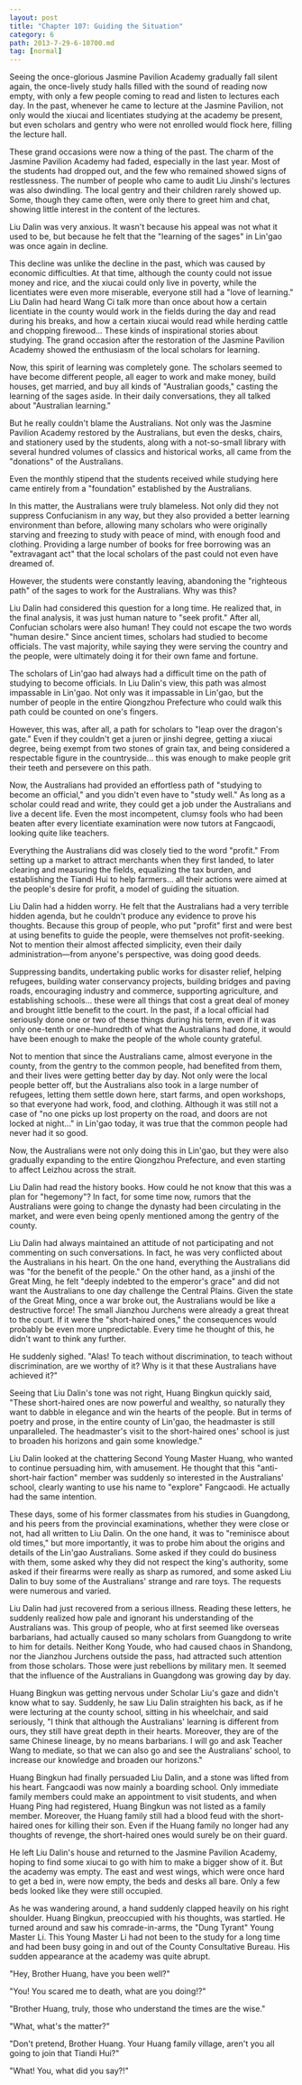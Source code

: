 ```yaml
---
layout: post
title: "Chapter 107: Guiding the Situation"
category: 6
path: 2013-7-29-6-10700.md
tag: [normal]
---
```


Seeing the once-glorious Jasmine Pavilion Academy gradually fall silent again, the once-lively study halls filled with the sound of reading now empty, with only a few people coming to read and listen to lectures each day. In the past, whenever he came to lecture at the Jasmine Pavilion, not only would the xiucai and licentiates studying at the academy be present, but even scholars and gentry who were not enrolled would flock here, filling the lecture hall.

These grand occasions were now a thing of the past. The charm of the Jasmine Pavilion Academy had faded, especially in the last year. Most of the students had dropped out, and the few who remained showed signs of restlessness. The number of people who came to audit Liu Jinshi's lectures was also dwindling. The local gentry and their children rarely showed up. Some, though they came often, were only there to greet him and chat, showing little interest in the content of the lectures.

Liu Dalin was very anxious. It wasn't because his appeal was not what it used to be, but because he felt that the "learning of the sages" in Lin'gao was once again in decline.

This decline was unlike the decline in the past, which was caused by economic difficulties. At that time, although the county could not issue money and rice, and the xiucai could only live in poverty, while the licentiates were even more miserable, everyone still had a "love of learning." Liu Dalin had heard Wang Ci talk more than once about how a certain licentiate in the county would work in the fields during the day and read during his breaks, and how a certain xiucai would read while herding cattle and chopping firewood... These kinds of inspirational stories about studying. The grand occasion after the restoration of the Jasmine Pavilion Academy showed the enthusiasm of the local scholars for learning.

Now, this spirit of learning was completely gone. The scholars seemed to have become different people, all eager to work and make money, build houses, get married, and buy all kinds of "Australian goods," casting the learning of the sages aside. In their daily conversations, they all talked about "Australian learning."

But he really couldn't blame the Australians. Not only was the Jasmine Pavilion Academy restored by the Australians, but even the desks, chairs, and stationery used by the students, along with a not-so-small library with several hundred volumes of classics and historical works, all came from the "donations" of the Australians.

Even the monthly stipend that the students received while studying here came entirely from a "foundation" established by the Australians.

In this matter, the Australians were truly blameless. Not only did they not suppress Confucianism in any way, but they also provided a better learning environment than before, allowing many scholars who were originally starving and freezing to study with peace of mind, with enough food and clothing. Providing a large number of books for free borrowing was an "extravagant act" that the local scholars of the past could not even have dreamed of.

However, the students were constantly leaving, abandoning the "righteous path" of the sages to work for the Australians. Why was this?

Liu Dalin had considered this question for a long time. He realized that, in the final analysis, it was just human nature to "seek profit." After all, Confucian scholars were also human! They could not escape the two words "human desire." Since ancient times, scholars had studied to become officials. The vast majority, while saying they were serving the country and the people, were ultimately doing it for their own fame and fortune.

The scholars of Lin'gao had always had a difficult time on the path of studying to become officials. In Liu Dalin's view, this path was almost impassable in Lin'gao. Not only was it impassable in Lin'gao, but the number of people in the entire Qiongzhou Prefecture who could walk this path could be counted on one's fingers.

However, this was, after all, a path for scholars to "leap over the dragon's gate." Even if they couldn't get a juren or jinshi degree, getting a xiucai degree, being exempt from two stones of grain tax, and being considered a respectable figure in the countryside... this was enough to make people grit their teeth and persevere on this path.

Now, the Australians had provided an effortless path of "studying to become an official," and you didn't even have to "study well." As long as a scholar could read and write, they could get a job under the Australians and live a decent life. Even the most incompetent, clumsy fools who had been beaten after every licentiate examination were now tutors at Fangcaodi, looking quite like teachers.

Everything the Australians did was closely tied to the word "profit." From setting up a market to attract merchants when they first landed, to later clearing and measuring the fields, equalizing the tax burden, and establishing the Tiandi Hui to help farmers... all their actions were aimed at the people's desire for profit, a model of guiding the situation.

Liu Dalin had a hidden worry. He felt that the Australians had a very terrible hidden agenda, but he couldn't produce any evidence to prove his thoughts. Because this group of people, who put "profit" first and were best at using benefits to guide the people, were themselves not profit-seeking. Not to mention their almost affected simplicity, even their daily administration—from anyone's perspective, was doing good deeds.

Suppressing bandits, undertaking public works for disaster relief, helping refugees, building water conservancy projects, building bridges and paving roads, encouraging industry and commerce, supporting agriculture, and establishing schools... these were all things that cost a great deal of money and brought little benefit to the court. In the past, if a local official had seriously done one or two of these things during his term, even if it was only one-tenth or one-hundredth of what the Australians had done, it would have been enough to make the people of the whole county grateful.

Not to mention that since the Australians came, almost everyone in the county, from the gentry to the common people, had benefited from them, and their lives were getting better day by day. Not only were the local people better off, but the Australians also took in a large number of refugees, letting them settle down here, start farms, and open workshops, so that everyone had work, food, and clothing. Although it was still not a case of "no one picks up lost property on the road, and doors are not locked at night..." in Lin'gao today, it was true that the common people had never had it so good.

Now, the Australians were not only doing this in Lin'gao, but they were also gradually expanding to the entire Qiongzhou Prefecture, and even starting to affect Leizhou across the strait.

Liu Dalin had read the history books. How could he not know that this was a plan for "hegemony"? In fact, for some time now, rumors that the Australians were going to change the dynasty had been circulating in the market, and were even being openly mentioned among the gentry of the county.

Liu Dalin had always maintained an attitude of not participating and not commenting on such conversations. In fact, he was very conflicted about the Australians in his heart. On the one hand, everything the Australians did was "for the benefit of the people." On the other hand, as a jinshi of the Great Ming, he felt "deeply indebted to the emperor's grace" and did not want the Australians to one day challenge the Central Plains. Given the state of the Great Ming, once a war broke out, the Australians would be like a destructive force! The small Jianzhou Jurchens were already a great threat to the court. If it were the "short-haired ones," the consequences would probably be even more unpredictable. Every time he thought of this, he didn't want to think any further.

He suddenly sighed. "Alas! To teach without discrimination, to teach without discrimination, are we worthy of it? Why is it that these Australians have achieved it?"

Seeing that Liu Dalin's tone was not right, Huang Bingkun quickly said, "These short-haired ones are now powerful and wealthy, so naturally they want to dabble in elegance and win the hearts of the people. But in terms of poetry and prose, in the entire county of Lin'gao, the headmaster is still unparalleled. The headmaster's visit to the short-haired ones' school is just to broaden his horizons and gain some knowledge."

Liu Dalin looked at the chattering Second Young Master Huang, who wanted to continue persuading him, with amusement. He thought that this "anti-short-hair faction" member was suddenly so interested in the Australians' school, clearly wanting to use his name to "explore" Fangcaodi. He actually had the same intention.

These days, some of his former classmates from his studies in Guangdong, and his peers from the provincial examinations, whether they were close or not, had all written to Liu Dalin. On the one hand, it was to "reminisce about old times," but more importantly, it was to probe him about the origins and details of the Lin'gao Australians. Some asked if they could do business with them, some asked why they did not respect the king's authority, some asked if their firearms were really as sharp as rumored, and some asked Liu Dalin to buy some of the Australians' strange and rare toys. The requests were numerous and varied.

Liu Dalin had just recovered from a serious illness. Reading these letters, he suddenly realized how pale and ignorant his understanding of the Australians was. This group of people, who at first seemed like overseas barbarians, had actually caused so many scholars from Guangdong to write to him for details. Neither Kong Youde, who had caused chaos in Shandong, nor the Jianzhou Jurchens outside the pass, had attracted such attention from those scholars. Those were just rebellions by military men. It seemed that the influence of the Australians in Guangdong was growing day by day.

Huang Bingkun was getting nervous under Scholar Liu's gaze and didn't know what to say. Suddenly, he saw Liu Dalin straighten his back, as if he were lecturing at the county school, sitting in his wheelchair, and said seriously, "I think that although the Australians' learning is different from ours, they still have great depth in their hearts. Moreover, they are of the same Chinese lineage, by no means barbarians. I will go and ask Teacher Wang to mediate, so that we can also go and see the Australians' school, to increase our knowledge and broaden our horizons."

Huang Bingkun had finally persuaded Liu Dalin, and a stone was lifted from his heart. Fangcaodi was now mainly a boarding school. Only immediate family members could make an appointment to visit students, and when Huang Ping had registered, Huang Bingkun was not listed as a family member. Moreover, the Huang family still had a blood feud with the short-haired ones for killing their son. Even if the Huang family no longer had any thoughts of revenge, the short-haired ones would surely be on their guard.

He left Liu Dalin's house and returned to the Jasmine Pavilion Academy, hoping to find some xiucai to go with him to make a bigger show of it. But the academy was empty. The east and west wings, which were once hard to get a bed in, were now empty, the beds and desks all bare. Only a few beds looked like they were still occupied.

As he was wandering around, a hand suddenly clapped heavily on his right shoulder. Huang Bingkun, preoccupied with his thoughts, was startled. He turned around and saw his comrade-in-arms, the "Dung Tyrant" Young Master Li. This Young Master Li had not been to the study for a long time and had been busy going in and out of the County Consultative Bureau. His sudden appearance at the academy was quite abrupt.

"Hey, Brother Huang, have you been well?"

"You! You scared me to death, what are you doing!?"

"Brother Huang, truly, those who understand the times are the wise."

"What, what's the matter?"

"Don't pretend, Brother Huang. Your Huang family village, aren't you all going to join that Tiandi Hui?"

"What! You, what did you say?!"